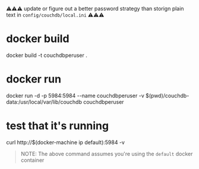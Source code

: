 :warning::warning::warning: update or figure out a better password strategy than storign plain text in `config/couchdb/local.ini` :warning::warning::warning:

# docker build

docker build -t couchdbperuser .

# docker run

docker run -d -p 5984:5984 --name couchdbperuser -v $(pwd)/couchdb-data:/usr/local/var/lib/couchdb couchdbperuser

# test that it's running

curl http://$(docker-machine ip default):5984 -v

> NOTE: The above command assumes you're using the `default` docker container

